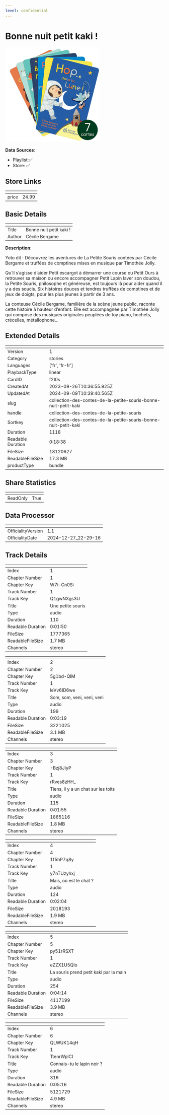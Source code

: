```yaml
---
level: confidential
---
```

# Bonne nuit petit kaki !

![card_[f2I0s].png](../../img/cards/card_[f2I0s].png)

**Data Sources**: 

- Playlist:✅
- Store: ✅


## Store Links

| <!-- --> | <!-- --> |
| - | - |
| price | 24.99 |


## Basic Details

| <!-- --> | <!-- --> |
| - | - |
| Title | Bonne nuit petit kaki ! |
| Author | Cécile Bergame |

**Description**:

Yoto dit : Découvrez les aventures de La Petite Souris contées par Cécile Bergame et truffées de comptines mises en musique par Timothée Jolly.

Qu’il s’agisse d’aider Petit escargot à démarrer une course ou Petit Ours à retrouver sa maison ou encore accompagner Petit Lapin laver son doudou, la Petite Souris, philosophe et généreuse, est toujours là pour aider quand il y a des soucis. Six histoires douces et tendres truffées de comptines et de jeux de doigts, pour les plus jeunes à partir de 3 ans.    

La conteuse Cécile Bergame, familière de la scène jeune public, raconte cette histoire à hauteur d’enfant. Elle est accompagnée par Timothée Jolly qui compose des musiques originales peuplées de toy piano, hochets, crécelles, métallophone…


## Extended Details

| <!-- --> | <!-- --> |
| - | - |
| Version | 1 |
| Category | stories |
| Languages | ['fr', 'fr-fr'] |
| PlaybackType | linear |
| CardID | f2I0s |
| CreatedAt | 2023-09-26T10:36:55.925Z |
| UpdatedAt | 2024-09-09T10:39:40.565Z |
| slug | collection-des-contes-de-la-petite-souris-bonne-nuit-petit-kaki |
| handle | collection-des-contes-de-la-petite-souris |
| Sortkey | collection-des-contes-de-la-petite-souris-bonne-nuit-petit-kaki |
| Duration | 1118 |
| Readable Duration | 0:18:38 |
| FileSize | 18120627 |
| ReadableFileSize | 17.3 MB |
| productType | bundle |


## Share Statistics

| <!-- --> | <!-- --> |
| - | - |
| ReadOnly | True |


## Data Processor

| <!-- --> | <!-- --> |
| - | - |
| OfficialityVersion | 1.1
| OfficialityDate | 2024-12-27_22-29-16


## Track Details

| <!-- --> | <!-- --> |
| - | - |
| Index | 1 |
| Chapter Number | 1 |
| Chapter Key | W7i-Cn0Si |
| Track Number | 1 |
| Track Key | Q1gwNXgs3U |
| Title | Une petite souris  |
| Type | audio |
| Duration | 110 |
| Readable Duration | 0:01:50 |
| FileSize | 1777365 |
| ReadableFileSize | 1.7 MB |
| Channels | stereo |

| <!-- --> | <!-- --> |
| - | - |
| Index | 2 |
| Chapter Number | 2 |
| Chapter Key | 5g1bd-QIM |
| Track Number | 1 |
| Track Key | leVv6ID6we |
| Title | Som, som, veni, veni, veni |
| Type | audio |
| Duration | 199 |
| Readable Duration | 0:03:19 |
| FileSize | 3221025 |
| ReadableFileSize | 3.1 MB |
| Channels | stereo |

| <!-- --> | <!-- --> |
| - | - |
| Index | 3 |
| Chapter Number | 3 |
| Chapter Key | -Bzj8JIyP |
| Track Number | 1 |
| Track Key | rRves8zHH_ |
| Title | Tiens, il y a un chat sur les toits |
| Type | audio |
| Duration | 115 |
| Readable Duration | 0:01:55 |
| FileSize | 1865116 |
| ReadableFileSize | 1.8 MB |
| Channels | stereo |

| <!-- --> | <!-- --> |
| - | - |
| Index | 4 |
| Chapter Number | 4 |
| Chapter Key | 1f5hP7q8y |
| Track Number | 1 |
| Track Key | y7nTUzyhxj |
| Title | Mais, où est le chat ? |
| Type | audio |
| Duration | 124 |
| Readable Duration | 0:02:04 |
| FileSize | 2018193 |
| ReadableFileSize | 1.9 MB |
| Channels | stereo |

| <!-- --> | <!-- --> |
| - | - |
| Index | 5 |
| Chapter Number | 5 |
| Chapter Key | py51rRSXT |
| Track Number | 1 |
| Track Key | eZZX1U5QIo |
| Title | La souris prend petit kaki par la main |
| Type | audio |
| Duration | 254 |
| Readable Duration | 0:04:14 |
| FileSize | 4117199 |
| ReadableFileSize | 3.9 MB |
| Channels | stereo |

| <!-- --> | <!-- --> |
| - | - |
| Index | 6 |
| Chapter Number | 6 |
| Chapter Key | QLWUK14qH |
| Track Number | 1 |
| Track Key | TtenrWplCI |
| Title | Connais-tu le lapin noir ? |
| Type | audio |
| Duration | 316 |
| Readable Duration | 0:05:16 |
| FileSize | 5121729 |
| ReadableFileSize | 4.9 MB |
| Channels | stereo |


